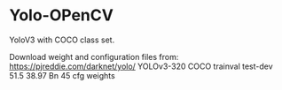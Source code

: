 # Yolo-OPenCV
YoloV3 with COCO class set.

Download weight and configuration files from:
  https://pjreddie.com/darknet/yolo/
  YOLOv3-320	COCO trainval	test-dev	51.5	38.97 Bn	45	cfg	weights
